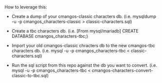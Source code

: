How to leverage this:

* Create a dump of your cmangos-classic characters db. (i.e. mysqldump -u<username> -p<password> cmangos_characters-classic > classic-characters.sql)

* Create a tbc characters db. (i.e. [From mysql/mariadb] CREATE DATABASE cmangos_characters-tbc;)

* Import your old cmangos-classic chracters db to the new cmangos-tbc characters db. (i.e. mysql -u<username> -p<password> cmangos_characters-tbc < classic-characters.sql)

* Run the sql script from this repo against the db you want to convert. (i.e. mysql -u<username> -p<password> cmangos_characters-tbc < cmangos-characters-convert-classic-to-tbc.sql)
